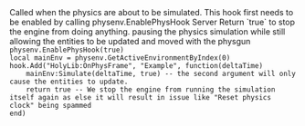 <function name="HolyLib:OnPhysFrame" parent="" type="hook">
	<description>
		Called when the physics are about to be simulated.
		<note>
			This hook first needs to be enabled by calling <page text="physenv.EnablePhysHook(true)">physenv.EnablePhysHook</page>
		</note>
	</description>
	<realm>Server</realm>
	<args>
		<arg name="deltaTime" type="number"></arg>
	</args>
	<rets>
		<ret name="cancel" type="boolean" default="false">Return `true` to stop the engine from doing anything.</ret>
	</rets>
</function>

<example>
	<description>pausing the physics simulation while still allowing the entities to be updated and moved with the physgun</description>
	<code>
physenv.EnablePhysHook(true)
local mainEnv = physenv.GetActiveEnvironmentByIndex(0)
hook.Add("HolyLib:OnPhysFrame", "Example", function(deltaTime)
	mainEnv:Simulate(deltaTime, true) -- the second argument will only cause the entities to update.
	return true -- We stop the engine from running the simulation itself again as else it will result in issue like "Reset physics clock" being spammed
end)
	</code>
	<output>
	</output>
</example>